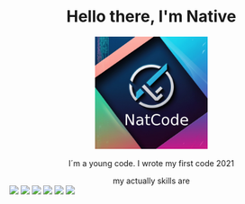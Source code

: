 <div id="header" align="center">
  <h1>Hello there, I'm Native</h1>
  <img src="neues LOGO.jpg" width="200" />
  <p>I´m a young code. I wrote my first code 2021</p>
  my actually skills are
</div>


<div>
<img src="https://cdn.jsdelivr.net/gh/devicons/devicon@latest/icons/javascript/javascript-plain.svg" />
<img src="https://cdn.jsdelivr.net/gh/devicons/devicon@latest/icons/css3/css3-original.svg" />
<img src="https://cdn.jsdelivr.net/gh/devicons/devicon@latest/icons/html5/html5-original.svg" />
<img src="https://cdn.jsdelivr.net/gh/devicons/devicon@latest/icons/tailwindcss/tailwindcss-original-wordmark.svg" />
<img src="https://cdn.jsdelivr.net/gh/devicons/devicon@latest/icons/npm/npm-original-wordmark.svg" />
<img src="https://cdn.jsdelivr.net/gh/devicons/devicon@latest/icons/python/python-original.svg" />
</div>      

